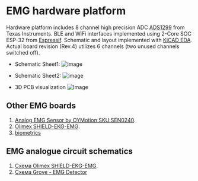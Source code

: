 # EMG hardware platform

Hardware platform includes 8 channel high precision ADC [ADS1299](https://www.ti.com/product/ADS1299) from Texas Instruments. BLE and WiFi interfaces implemented using 2-Core SOC ESP-32 from [Espressif](https://www.espressif.com/). Schematic and layout implemented with [KiCAD EDA](https://kicad.org/). Actual board revision (Rev.4) utilizes 6 channels (two unused channels switched off).

* Schematic Sheet1:
![image](https://i.ibb.co/zQRMpvR/schematic-emg8x-rev4-page1.png)

* Schematic Sheet2:
![image](https://i.ibb.co/vDVrzjp/schematic-emg8x-rev4-page2.png)

* 3D PCB visualization
![Image](https://i.ibb.co/WxPzTH6/emg-8-6-x-R4.png)

## Other EMG boards
1. [Analog EMG Sensor by OYMotion SKU:SEN0240](https://www.dfrobot.com/wiki/index.php/Analog_EMG_Sensor_by_OYMotion_SKU:SEN0240).
2. [Olimex SHIELD-EKG-EMG](https://www.olimex.com/Products/Duino/Shields/SHIELD-EKG-EMG/open-source-hardware).
3. [biometrics](http://www.biometricsltd.com/wireless-sensors.htm)
 
## EMG analogue circuit schematics
1. [Схема Olimex SHIELD-EKG-EMG](https://www.olimex.com/Products/Duino/Shields/SHIELD-EKG-EMG/resources/SHIELD-EKG-EMG-REV-B-SCHEMATIC.pdf).
2. [Схема Grove - EMG Detector](https://static.chipdip.ru/lib/843/DOC003843068.pdf)



